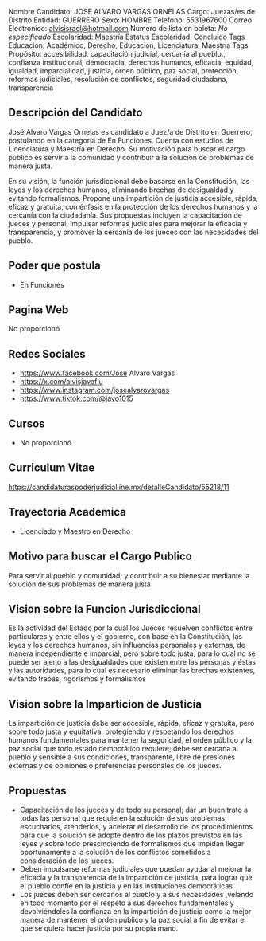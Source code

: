Nombre Candidato: JOSE ALVARO VARGAS ORNELAS
Cargo: Juezas/es de Distrito
Entidad: GUERRERO
Sexo: HOMBRE
Telefono: 5531967600
Correo Electronico: alvisisrael@hotmail.com
Numero de lista en boleta: *No especificado*
Escolaridad: Maestría
Estatus Escolaridad: Concluido
Tags Educación: Académico, Derecho, Educación, Licenciatura, Maestría
Tags Propósito: accesibilidad, capacitación judicial, cercanía al pueblo., confianza institucional, democracia, derechos humanos, eficacia, equidad, igualdad, imparcialidad, justicia, orden público, paz social, protección, reformas judiciales, resolución de conflictos, seguridad ciudadana, transparencia


## Descripción del Candidato 

José Álvaro Vargas Ornelas es candidato a Juez/a de Distrito en Guerrero, postulando en la categoría de En Funciones. Cuenta con estudios de Licenciatura y Maestría en Derecho. Su motivación para buscar el cargo público es servir a la comunidad y contribuir a la solución de problemas de manera justa. 

En su visión, la función jurisdiccional debe basarse en la Constitución, las leyes y los derechos humanos, eliminando brechas de desigualdad y evitando formalismos. Propone una impartición de justicia accesible, rápida, eficaz y gratuita, con énfasis en la protección de los derechos humanos y la cercanía con la ciudadanía. Sus propuestas incluyen la capacitación de jueces y personal, impulsar reformas judiciales para mejorar la eficacia y transparencia, y promover la cercanía de los jueces con las necesidades del pueblo.


## Poder que postula

- En Funciones


## Pagina Web

No proporcionó


## Redes Sociales

- https://www.facebook.com/Jose Alvaro Vargas
- https://x.com/alvisjavofiu
- https://www.instagram.com/josealvarovargas
- https://www.tiktok.com/@javo1015


## Cursos

- No proporcionó


## Curriculum Vitae

https://candidaturaspoderjudicial.ine.mx/detalleCandidato/55218/11


## Trayectoria Academica

- Licenciado y Maestro en Derecho


## Motivo para buscar el Cargo Publico

Para servir al pueblo y comunidad; y contribuir a su bienestar mediante la solución de sus problemas de manera justa


## Vision sobre la Funcion Jurisdiccional

Es la actividad del Estado por la cual los Jueces resuelven conflictos entre particulares y entre ellos y el gobierno, con base en la Constitución, las leyes y los derechos humanos, sin influencias personales y externas, de manera independiente e imparcial, pero sobre todo justa, para lo cual no se puede ser ajeno a las desigualdades que existen entre las personas y éstas y las autoridades, para lo cual es necesario eliminar las brechas existentes, evitando trabas, rigorismos y formalismos


## Vision sobre la Imparticion de Justicia

La impartición de justicia debe ser accesible, rápida, eficaz y gratuita, pero sobre todo justa y equitativa, protegiendo y respetando los derechos humanos fundamentales para mantener la seguridad, el orden público y la paz social que todo estado democrático requiere; debe ser cercana al pueblo y sensible a sus condiciones, transparente, libre de presiones externas y de opiniones o preferencias personales de los jueces.


## Propuestas

- Capacitación de los jueces y de todo su personal; dar un buen trato a todas las personal que requieren la solución de sus problemas, escucharlos, atenderlos, y acelerar el desarrollo de los procedimientos para que la solución se adopte dentro de los plazos previstos en las leyes y sobre todo prescindiendo de formalismos que impidan llegar oportunamente a la solución de los conflictos sometidos a consideración de los jueces.
- Deben impulsarse reformas judiciales que puedan ayudar al mejorar la eficacia y la transparencia de la impartición de justicia, para lograr que el pueblo confíe en la justicia y en las instituciones democráticas.
- Los jueces deben ser cercanos al pueblo y a sus necesidades ,velando en todo momento por el respeto a sus derechos fundamentales y devolviéndoles la confianza en la impartición de justicia como la mejor manera de mantener el orden público y la paz social a fin de evitar el que se quiera hacer justicia por su propia mano.


